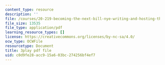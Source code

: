 ```yaml
---
content_type: resource
description: ''
file: /courses/20-219-becoming-the-next-bill-nye-writing-and-hosting-the-educational-show-january-iap-2015/c0d9fe28acc915a603bc274256bf4ef7_gb80yhA2o4A.pdf
file_size: 13535
file_type: application/pdf
learning_resource_types: []
license: https://creativecommons.org/licenses/by-nc-sa/4.0/
ocw_type: OCWFile
resourcetype: Document
title: 3play pdf file
uid: c0d9fe28-acc9-15a6-03bc-274256bf4ef7
---
```

